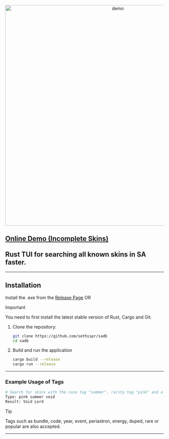 <p align="center">
  <img src="https://github.com/user-attachments/assets/687e92f5-9e79-4282-b9ad-6a088f185df8" alt="demo" width="700"> 
</p>

<p align="center">
    <h2><a href="https://sethispr.github.io/sadb/">Online Demo (Incomplete Skins)</a>
    <br><br>
    Rust TUI for searching all known skins in SA faster.</h2>
</p>

---

## Installation

Install the .exe from the <a href="https://github.com/Sethispr/sadb/releases/tag/v0.12a">Release Page</a> OR

> [!IMPORTANT]  
> You need to first install the latest stable version of Rust, Cargo and Git.

1. Clone the repository:
   ```bash
   git clone https://github.com/sethispr/sadb
   cd sadb
   ```

2. Build and run the application
   ```bash
   cargo build --release
   cargo run --release
   ```

---

### Example Usage of Tags

```bash
# Search for skins with the case tag "summer", rarity tag "pink" and a skin containg the word "void"
Type: pink summer void
Result: Void Lord
```

> [!TIP]
> Tags such as bundle, code, year, event, periastron, energy, duped, rare or popular are also accepted.

---
